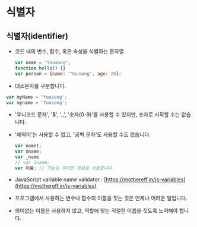 # 식별자

## 식별자(identifier)

+ 코드 내의 변수, 함수, 혹은 속성을 식별하는 문자열

  ```javascript
  var name = 'Yousong';
  function hello() {}
  var person = {name: 'Yousong', age: 20};
  ```

+  대소문자를 구분합니다. 

  ```javascript
  var myName = 'Yousong';
  var myname = 'Yousong';
  ```

+ '유니코드 문자', '$', '_', '숫자(0-9)'를 사용할 수 있지만, 숫자로 시작할 수는 없습니다. 

+ '예약어'는 사용할 수 없고, '공백 문자'도 사용할 수도 없습니다. 

  ```javascript
  var name1;
  var $name;
  var _name
  // var 1name;
  var 이름; // 가능은 하지만 영문을 사용합니다. 
  ```

+ JavaScript variable name validator : [https://mothereff.in/js-variables](https://mothereff.in/js-variables)

+ 프로그램에서 사용하는 변수나 함수의 이름을 짓는 것은 언제나 어려운 일입니다. 

+ 의미없는 이름은 사용하지 않고, 역할에 맞는 적절한 이름을 짓도록 노력해야 합니다. 

